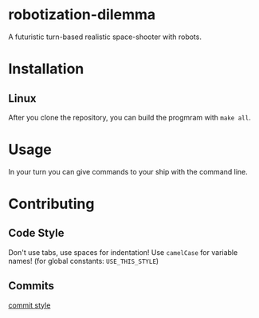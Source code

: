 # robotization-dilemma

A futuristic turn-based realistic space-shooter with robots.

# Installation

## Linux

After you clone the repository, you can build the progmram with `make all`.

# Usage

In your turn you can give commands to your ship with the command line.

# Contributing

## Code Style

Don't use tabs, use spaces for indentation!
Use  `camelCase` for variable names!
(for global constants:  `USE_THIS_STYLE`)

## Commits

[commit style](http://chris.beams.io/posts/git-commit/)

